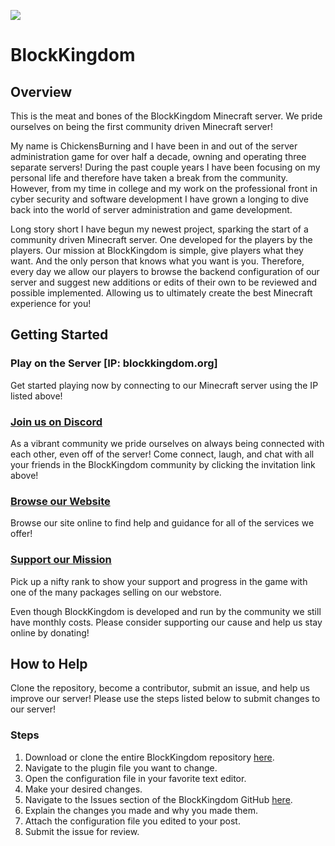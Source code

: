 ![](http://blockkingdom.org/img/logo.png)
# BlockKingdom
## Overview
This is the meat and bones of the BlockKingdom Minecraft server. We pride ourselves on being the first community driven Minecraft server!

My name is ChickensBurning and I have been in and out of the server administration game for over half a decade, owning and operating three separate servers! During the past couple years I have been focusing on my personal life and therefore have taken a break from the community. However, from my time in college and my work on the professional front in cyber security and software development I have grown a longing to dive back into the world of server administration and game development.

Long story short I have begun my newest project, sparking the start of a community driven Minecraft server. One developed for the players by the players. Our mission at BlockKingdom is simple, give players what they want. And the only person that knows what you want is you. Therefore, every day we allow our players to browse the backend configuration of our server and suggest new additions or edits of their own to be reviewed and possible implemented. Allowing us to ultimately create the best Minecraft experience for you!

## Getting Started
### Play on the Server [IP: blockkingdom.org]
Get started playing now by connecting to our Minecraft server using the IP listed above!

### [Join us on Discord](https://discord.gg/zU6BKs)
As a vibrant community we pride ourselves on always being connected with each other, even off of the server! Come connect, laugh, and chat with all your friends in the BlockKingdom community by clicking the invitation link above!

### [Browse our Website](www.blockkingdom.org)
Browse our site online to find help and guidance for all of the services we offer!

### [Support our Mission](www.blockkingdom.buycraft.net)
Pick up a nifty rank to show your support and progress in the game with one of the many packages selling on our webstore.

Even though BlockKingdom is developed and run by the community we still have monthly costs. Please consider supporting our cause and help us stay online by donating!

## How to Help
Clone the repository, become a contributor, submit an issue, and help us improve our server! Please use the steps listed below to submit changes to our server!

### Steps
1. Download or clone the entire BlockKingdom repository [here](https://github.com/ChickensBurning/BlockKingdom/archive/master.zip).
2. Navigate to the plugin file you want to change.
3. Open the configuration file in your favorite text editor.
4. Make your desired changes.
5. Navigate to the Issues section of the BlockKingdom GitHub [here](https://github.com/ChickensBurning/BlockKingdom/issues).
6. Explain the changes you made and why you made them.
7. Attach the configuration file you edited to your post.
8. Submit the issue for review.
